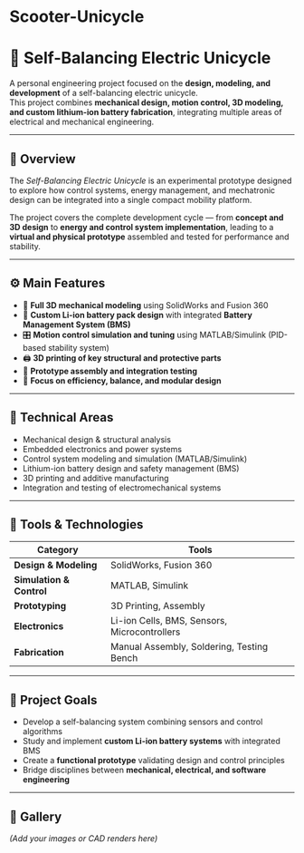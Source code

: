 # Scooter-Unicycle

# 🛞 Self-Balancing Electric Unicycle

A personal engineering project focused on the **design, modeling, and development** of a self-balancing electric unicycle.  
This project combines **mechanical design, motion control, 3D modeling, and custom lithium-ion battery fabrication**, integrating multiple areas of electrical and mechanical engineering.

---

## 🚀 Overview

The *Self-Balancing Electric Unicycle* is an experimental prototype designed to explore how control systems, energy management, and mechatronic design can be integrated into a single compact mobility platform.

The project covers the complete development cycle — from **concept and 3D design** to **energy and control system implementation**, leading to a **virtual and physical prototype** assembled and tested for performance and stability.

---

## ⚙️ Main Features

- 🧩 **Full 3D mechanical modeling** using SolidWorks and Fusion 360  
- 🔋 **Custom Li-ion battery pack design** with integrated **Battery Management System (BMS)**  
- 🎛️ **Motion control simulation and tuning** using MATLAB/Simulink (PID-based stability system)  
- 🖨️ **3D printing of key structural and protective parts**  
- 🔧 **Prototype assembly and integration testing**  
- 🧠 **Focus on efficiency, balance, and modular design**

---

## 🧠 Technical Areas

- Mechanical design & structural analysis  
- Embedded electronics and power systems  
- Control system modeling and simulation (MATLAB/Simulink)  
- Lithium-ion battery design and safety management (BMS)  
- 3D printing and additive manufacturing  
- Integration and testing of electromechanical systems  

---

## 🧰 Tools & Technologies

| Category | Tools |
|-----------|--------|
| **Design & Modeling** | SolidWorks, Fusion 360 |
| **Simulation & Control** | MATLAB, Simulink |
| **Prototyping** | 3D Printing, Assembly |
| **Electronics** | Li-ion Cells, BMS, Sensors, Microcontrollers |
| **Fabrication** | Manual Assembly, Soldering, Testing Bench |

---

## 🧩 Project Goals

- Develop a self-balancing system combining sensors and control algorithms  
- Study and implement **custom Li-ion battery systems** with integrated BMS  
- Create a **functional prototype** validating design and control principles  
- Bridge disciplines between **mechanical, electrical, and software engineering**

---

## 📸 Gallery

*(Add your images or CAD renders here)*  
